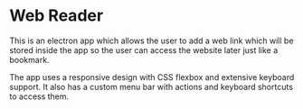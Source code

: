 # Web Reader

This is an electron app which allows the user to add a web link which will be
stored inside the app so the user can access the website later just like a
bookmark.

The app uses a responsive design with CSS flexbox and extensive keyboard
support. It also has a custom menu bar with actions and keyboard shortcuts to
access them.
